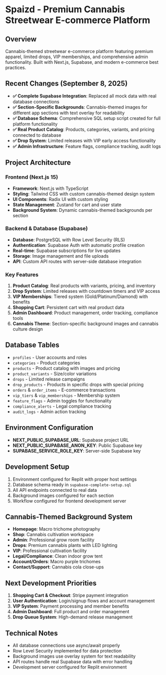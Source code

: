 # Spaizd - Premium Cannabis Streetwear E-commerce Platform

## Overview
Cannabis-themed streetwear e-commerce platform featuring premium apparel, limited drops, VIP memberships, and comprehensive admin functionality. Built with Next.js, Supabase, and modern e-commerce best practices.

## Recent Changes (September 8, 2025)
- **✅ Complete Supabase Integration**: Replaced all mock data with real database connections
- **✅ Section-Specific Backgrounds**: Cannabis-themed images for different app sections with text overlay for readability
- **✅ Database Schema**: Comprehensive SQL setup script created for full platform functionality
- **✅ Real Product Catalog**: Products, categories, variants, and pricing connected to database
- **✅ Drop System**: Limited releases with VIP early access functionality
- **✅ Admin Infrastructure**: Feature flags, compliance tracking, audit logs

## Project Architecture

### Frontend (Next.js 15)
- **Framework**: Next.js with TypeScript
- **Styling**: Tailwind CSS with custom cannabis-themed design system
- **UI Components**: Radix UI with custom styling
- **State Management**: Zustand for cart and user state
- **Background System**: Dynamic cannabis-themed backgrounds per section

### Backend & Database (Supabase)
- **Database**: PostgreSQL with Row Level Security (RLS)
- **Authentication**: Supabase Auth with automatic profile creation
- **Real-time**: Supabase subscriptions for live updates
- **Storage**: Image management and file uploads
- **API**: Custom API routes with server-side database integration

### Key Features
1. **Product Catalog**: Real products with variants, pricing, and inventory
2. **Drop System**: Limited releases with countdown timers and VIP access
3. **VIP Memberships**: Tiered system (Gold/Platinum/Diamond) with benefits
4. **Shopping Cart**: Persistent cart with real product data
5. **Admin Dashboard**: Product management, order tracking, compliance tools
6. **Cannabis Theme**: Section-specific background images and cannabis culture design

## Database Tables
- `profiles` - User accounts and roles
- `categories` - Product categories
- `products` - Product catalog with images and pricing
- `product_variants` - Size/color variations
- `drops` - Limited release campaigns
- `drop_products` - Products in specific drops with special pricing
- `orders` & `order_items` - E-commerce transactions
- `vip_tiers` & `vip_memberships` - Membership system
- `feature_flags` - Admin toggles for functionality
- `compliance_alerts` - Legal compliance tracking
- `audit_logs` - Admin action tracking

## Environment Configuration
- **NEXT_PUBLIC_SUPABASE_URL**: Supabase project URL
- **NEXT_PUBLIC_SUPABASE_ANON_KEY**: Public Supabase key
- **SUPABASE_SERVICE_ROLE_KEY**: Server-side Supabase key

## Development Setup
1. Environment configured for Replit with proper host settings
2. Database schema ready in `supabase-complete-setup.sql`
3. All API endpoints connected to real data
4. Background images configured for each section
5. Workflow configured for frontend development server

## Cannabis-Themed Background System
- **Homepage**: Macro trichome photography
- **Shop**: Cannabis cultivation workspace
- **Admin**: Professional grow room facility
- **Drops**: Premium cannabis plants with LED lighting
- **VIP**: Professional cultivation facility
- **Legal/Compliance**: Clean indoor grow tent
- **Account/Orders**: Macro purple trichomes
- **Contact/Support**: Cannabis cola close-ups

## Next Development Priorities
1. **Shopping Cart & Checkout**: Stripe payment integration
2. **User Authentication**: Login/signup flows and account management
3. **VIP System**: Payment processing and member benefits
4. **Admin Dashboard**: Full product and order management
5. **Drop Queue System**: High-demand release management

## Technical Notes
- All database connections use async/await properly
- Row Level Security implemented for data protection
- Background images use overlay system for text readability
- API routes handle real Supabase data with error handling
- Development server configured for Replit environment